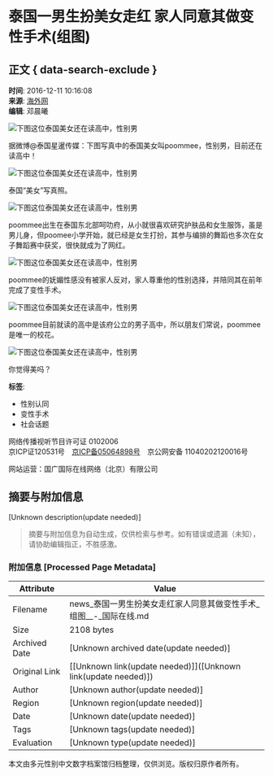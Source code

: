 # 泰国一男生扮美女走红 家人同意其做变性手术(组图)

## 正文 { data-search-exclude }


**时间**: 2016-12-11 10:16:08  
**来源**: [海外网](http://news.haiwainet.cn/n/2016/1211/c3541092-30557443.html)  
**编辑**: 邓晨曦  

![下图这位泰国美女还在读高中，性别男](https://crionline-media.cri.cn/M00/98/9F/CqgNOlhMtk2ASVviAAAAAAAAAAA425.690x518.jpg)

据微博@泰国星暹传媒：下图写真中的泰国美女叫poommee，性别男，目前还在读高中！

![下图这位泰国美女还在读高中，性别男](https://crionline-media.cri.cn/M00/98/9F/CqgNOlhMtk2AACFVAAAAAAAAAAA709.598x598.jpg)

泰国“美女”写真照。

![下图这位泰国美女还在读高中，性别男](https://crionline-media.cri.cn/M00/98/9F/CqgNOlhMtk2AC7ILAAAAAAAAAAA896.690x518.jpg)

poommee出生在泰国东北部呵叻府，从小就很喜欢研究护肤品和女生服饰，虽是男儿身，但poomee小学开始，就已经是女生打扮，其参与编排的舞蹈也多次在女子舞蹈赛中获奖，很快就成为了网红。

![下图这位泰国美女还在读高中，性别男](https://crionline-media.cri.cn/M00/98/9F/CqgNOlhMtk2AEIpMAAAAAAAAAAA662.690x518.jpg)

poommee的妩媚性感没有被家人反对，家人尊重他的性别选择，并陪同其在前年完成了变性手术。

![下图这位泰国美女还在读高中，性别男](https://crionline-media.cri.cn/M00/98/9F/CqgNOlhMtk2AFeErAAAAAAAAAAA690.448x598.jpg)

poommee目前就读的高中是该府公立的男子高中，所以朋友们常说，poommee是唯一的校花。

![下图这位泰国美女还在读高中，性别男](https://crionline-media.cri.cn/M00/98/9F/CqgNOlhMtk2AEb3WAAAAAAAAAAA646.448x598.jpg)

你觉得美吗？

**标签**:  
- 性别认同  
- 变性手术  
- 社会话题  

网络传播视听节目许可证 0102006  
京ICP证120531号　[京ICP备05064898号](https://beian.miit.gov.cn/)　京公网安备 11040202120016号  

网站运营：国广国际在线网络（北京）有限公司
<!-- tcd_original_link https://news.cri.cn/20161211/f2507410-9fae-61b0-7b1c-b5c262a945ae.html -->


## 摘要与附加信息

<!-- tcd_abstract -->
[Unknown description(update needed)]
<!-- tcd_abstract_end -->

> 摘要与附加信息为自动生成，仅供检索与参考。如有错误或遗漏（未知），请协助编辑指正，不胜感激。

### 附加信息 [Processed Page Metadata]

| Attribute       | Value                                  |
|-----------------|----------------------------------------|
| Filename        | news_泰国一男生扮美女走红家人同意其做变性手术_组图__-_国际在线.md                             |
| Size            | 2108 bytes                           |
| Archived Date   | [Unknown archived date(update needed)]                             |
| Original Link   | [[Unknown link(update needed)]]([Unknown link(update needed)])                       |
| Author          | [Unknown author(update needed)]                               |
| Region          | [Unknown region(update needed)]                               |
| Date            | [Unknown date(update needed)]                                 |
| Tags            | [Unknown tags(update needed)]                                 |
| Evaluation            | [Unknown type(update needed)]                                 |
<!-- tcd_table_end -->

本文由多元性别中文数字档案馆归档整理，仅供浏览。版权归原作者所有。
